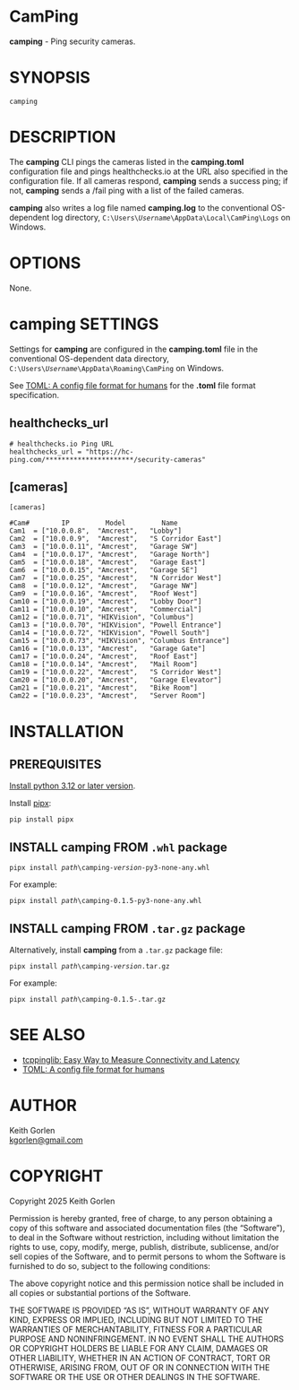 <!--
Markdown Guide: https://www.markdownguide.org/basic-syntax/
-->
<!--
Disable markdownlint errors:
fenced-code-language MD040
no-inline-html MD033
-->
<!-- markdownlint-disable MD040 MD033-->

# CamPing

**camping** - Ping security cameras.

# SYNOPSIS

```camping```

# DESCRIPTION

The **camping** CLI pings the cameras listed in the **camping.toml** configuration file
and pings healthchecks.io at the URL also specified in the configuration file.
If all cameras respond, **camping** sends a success ping; if not, **camping**
sends a /fail ping with a list of the failed cameras.

**camping** also writes a log file named **camping.log** to the conventional
OS-dependent log directory, `C:\Users\`*`Username`*`\AppData\Local\CamPing\Logs`
on Windows.

# OPTIONS

None.

# **camping** SETTINGS

Settings for **camping** are configured in the **camping.toml** file in the
conventional OS-dependent data directory,
`C:\Users\`*`Username`*`\AppData\Roaming\CamPing` on Windows.

See [TOML: A config file format for humans](https://toml.io/en/) for the
**.toml** file format specification.

## healthchecks_url

```
# healthchecks.io Ping URL
healthchecks_url = "https://hc-ping.com/**********************/security-cameras"
```

## [cameras]

```
[cameras]

#Cam#        IP         Model         Name
Cam1  = ["10.0.0.8",  "Amcrest",   "Lobby"]
Cam2  = ["10.0.0.9",  "Amcrest",   "S Corridor East"]
Cam3  = ["10.0.0.11", "Amcrest",   "Garage SW"]
Cam4  = ["10.0.0.17", "Amcrest",   "Garage North"]
Cam5  = ["10.0.0.18", "Amcrest",   "Garage East"]
Cam6  = ["10.0.0.15", "Amcrest",   "Garage SE"]
Cam7  = ["10.0.0.25", "Amcrest",   "N Corridor West"]
Cam8  = ["10.0.0.12", "Amcrest",   "Garage NW"]
Cam9  = ["10.0.0.16", "Amcrest",   "Roof West"]
Cam10 = ["10.0.0.19", "Amcrest",   "Lobby Door"]
Cam11 = ["10.0.0.10", "Amcrest",   "Commercial"]
Cam12 = ["10.0.0.71", "HIKVision", "Columbus"]
Cam13 = ["10.0.0.70", "HIKVision", "Powell Entrance"]
Cam14 = ["10.0.0.72", "HIKVision", "Powell South"]
Cam15 = ["10.0.0.73", "HIKVision", "Columbus Entrance"]
Cam16 = ["10.0.0.13", "Amcrest",   "Garage Gate"]
Cam17 = ["10.0.0.24", "Amcrest",   "Roof East"]
Cam18 = ["10.0.0.14", "Amcrest",   "Mail Room"]
Cam19 = ["10.0.0.22", "Amcrest",   "S Corridor West"]
Cam20 = ["10.0.0.20", "Amcrest",   "Garage Elevator"]
Cam21 = ["10.0.0.21", "Amcrest",   "Bike Room"]
Cam22 = ["10.0.0.23", "Amcrest",   "Server Room"]
```

# INSTALLATION

## PREREQUISITES

[Install python 3.12 or later version](https://www.python.org/downloads/).

Install [pipx](https://pipx.pypa.io/stable/):

```
pip install pipx
```

## INSTALL **camping** FROM `.whl` package

<pre>
<code>pipx install <i>path</i>\camping-<i>version</i>-py3-none-any.whl</code>
</pre>

For example:

<pre>
<code>pipx install <i>path</i>\camping-0.1.5-py3-none-any.whl</code>
</pre>

## INSTALL **camping** FROM `.tar.gz` package

Alternatively, install **camping** from a `.tar.gz` package file:

<pre>
<code>pipx install <i>path</i>\camping-<i>version</i>.tar.gz</code>
</pre>

For example:

<pre>
<code>pipx install <i>path</i>\camping-0.1.5-.tar.gz</code>
</pre>

# SEE ALSO

* [tcppinglib: Easy Way to Measure Connectivity and Latency](https://pypi.org/project/tcppinglib/)<br>
* [TOML: A config file format for humans](https://toml.io/en/)<br>

# AUTHOR

Keith Gorlen<br>
<kgorlen@gmail.com>

# COPYRIGHT

Copyright 2025 Keith Gorlen

Permission is hereby granted, free of charge, to any person obtaining a copy of
this software and associated documentation files (the “Software”), to deal in
the Software without restriction, including without limitation the rights to
use, copy, modify, merge, publish, distribute, sublicense, and/or sell copies of
the Software, and to permit persons to whom the Software is furnished to do so,
subject to the following conditions:

The above copyright notice and this permission notice shall be included in all
copies or substantial portions of the Software.

THE SOFTWARE IS PROVIDED “AS IS”, WITHOUT WARRANTY OF ANY KIND, EXPRESS OR
IMPLIED, INCLUDING BUT NOT LIMITED TO THE WARRANTIES OF MERCHANTABILITY, FITNESS
FOR A PARTICULAR PURPOSE AND NONINFRINGEMENT. IN NO EVENT SHALL THE AUTHORS OR
COPYRIGHT HOLDERS BE LIABLE FOR ANY CLAIM, DAMAGES OR OTHER LIABILITY, WHETHER
IN AN ACTION OF CONTRACT, TORT OR OTHERWISE, ARISING FROM, OUT OF OR IN
CONNECTION WITH THE SOFTWARE OR THE USE OR OTHER DEALINGS IN THE SOFTWARE.
